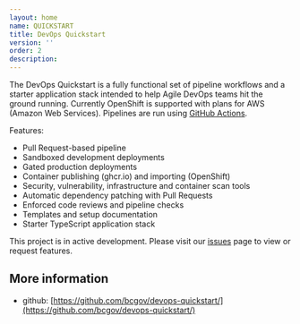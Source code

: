 ```yaml
---
layout: home
name: QUICKSTART
title: DevOps Quickstart
version: ''
order: 2
description: 
---
```



The DevOps Quickstart is a fully functional set of pipeline workflows and a starter application stack intended to help Agile DevOps teams hit the ground running. Currently OpenShift is supported with plans for AWS (Amazon Web Services). Pipelines are run using [GitHub Actions](https://github.com/bcgov/devops-quickstart/actions).

Features:
- Pull Request-based pipeline
- Sandboxed development deployments
- Gated production deployments
- Container publishing (ghcr.io) and importing (OpenShift)
- Security, vulnerability, infrastructure and container scan tools
- Automatic dependency patching with Pull Requests
- Enforced code reviews and pipeline checks
- Templates and setup documentation
- Starter TypeScript application stack

This project is in active development.  Please visit our [issues](https://github.com/bcgov/devops-quickstart/issues) page to view or request features.

## More information
+ github: [https://github.com/bcgov/devops-quickstart/](https://github.com/bcgov/devops-quickstart/)
  
